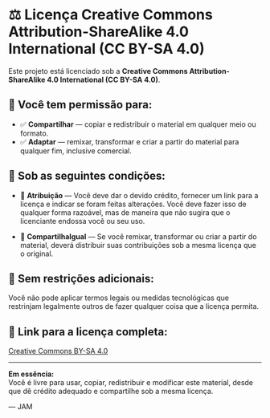 # ⚖️ Licença Creative Commons Attribution-ShareAlike 4.0 International (CC BY-SA 4.0)

Este projeto está licenciado sob a **Creative Commons Attribution-ShareAlike 4.0 International (CC BY-SA 4.0)**.

## 📜 Você tem permissão para:

- ✅ **Compartilhar** — copiar e redistribuir o material em qualquer meio ou formato.
- ✅ **Adaptar** — remixar, transformar e criar a partir do material para qualquer fim, inclusive comercial.

## 🧠 Sob as seguintes condições:

- 🔗 **Atribuição** — Você deve dar o devido crédito, fornecer um link para a licença e indicar se foram feitas alterações. Você deve fazer isso de qualquer forma razoável, mas de maneira que não sugira que o licenciante endossa você ou seu uso.
  
- 🔄 **CompartilhaIgual** — Se você remixar, transformar ou criar a partir do material, deverá distribuir suas contribuições sob a mesma licença que o original.

## 🚫 Sem restrições adicionais:

Você não pode aplicar termos legais ou medidas tecnológicas que restrinjam legalmente outros de fazer qualquer coisa que a licença permita.

## 🔗 Link para a licença completa:

[Creative Commons BY-SA 4.0](https://creativecommons.org/licenses/by-sa/4.0/deed.pt)

---

**Em essência:**  
Você é livre para usar, copiar, redistribuir e modificar este material, desde que dê crédito adequado e compartilhe sob a mesma licença.

— JAM